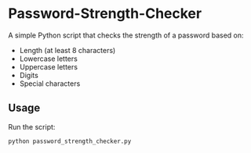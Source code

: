 # Password-Strength-Checker
A simple Python script that checks the strength of a password based on:

- Length (at least 8 characters)
- Lowercase letters
- Uppercase letters
- Digits
- Special characters

## Usage

Run the script:

```bash
python password_strength_checker.py
